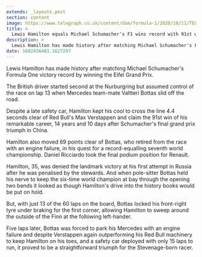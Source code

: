 ```yaml
--- 
extends: _layouts.post 
section: content 
image: https://www.telegraph.co.uk/content/dam/formula-1/2020/10/11/TELEMMGLPICT000241680204_trans_NvBQzQNjv4BqzccoJS-E8Wb-wOXrdJto2znef4L6iAncsPt-7YgdRLU.jpeg?impolicy=logo-overlay 
title: > 
  Lewis Hamilton equals Michael Schumacher's F1 wins record with 91st win at Eifel GP 
description: > 
  Lewis Hamilton has made history after matching Michael Schumacher's Formula One victory record by winning the Eifel Grand Prix.The British driver started second at the Nurburgring but assumed control of the race on lap 13 when Mercedes team-mate Valtteri Bottas slid off the road.Despite a late safety car, Hamilton kept his cool to cross the line 4.4 seconds clear of Red Bull's Max Verstappen and claim the 91st win of his remarkable career, 14 years and 10 days after Schumacher's final grand prix triumph in China.Hamilton also moved 69 points clear of Bottas, who retired from the race with an engine failure, in his quest for a record-equalling seventh world championship.Hamilton, 35, was denied the landmark victory at his first attempt in Russia after he was penalised by the stewards. 
date: 1602436481.1627297 
--- 
```

Lewis Hamilton has made history after matching Michael Schumacher's Formula One victory record by winning the Eifel Grand Prix.

The British driver started second at the Nurburgring but assumed control of the race on lap 13 when Mercedes team-mate Valtteri Bottas slid off the road.

Despite a late safety car, Hamilton kept his cool to cross the line 4.4 seconds clear of Red Bull's Max Verstappen and claim the 91st win of his remarkable career, 14 years and 10 days after Schumacher's final grand prix triumph in China.

Hamilton also moved 69 points clear of Bottas, who retired from the race with an engine failure, in his quest for a record-equalling seventh world championship. Daniel Ricciardo took the final podium position for Renault.

Hamilton, 35, was denied the landmark victory at his first attempt in Russia after he was penalised by the stewards. And when pole-sitter Bottas held his nerve to keep the six-time world champion at bay through the opening two bends it looked as though Hamilton's drive into the history books would be put on hold.

But, with just 13 of the 60 laps on the board, Bottas locked his front-right tyre under braking for the first corner, allowing Hamilton to sweep around the outside of the Finn at the following left-hander.

Five laps later, Bottas was forced to park his Mercedes with an engine failure and despite Verstappen again outperforming his Red Bull machinery to keep Hamilton on his toes, and a safety car deployed with only 15 laps to run, it proved to be a straightforward triumph for the Stevenage-born racer.